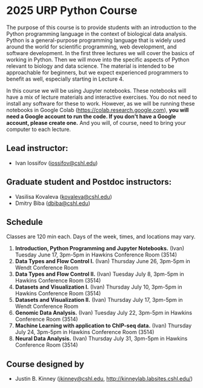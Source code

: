 # 2025 URP Python Course

The purpose of this course is to provide students with an introduction to the Python programming language in the context of biological data analysis. Python is a general-purpose programming language that is widely used around the world for scientific programming, web development, and software development. In the first three lectures we will cover the basics of working in Python. Then we will move into the specific aspects of Python relevant to biology and data science. The material is intended to be approachable for beginners, but we expect experienced programmers to benefit as well, especially starting in Lecture 4. 

In this course we will be using Jupyter notebooks. These notebooks will have a mix of lecture materials and interactive exercises. You do not need to install any software for these to work. However, as we will be running these notebooks in Google Colab (https://colab.research.google.com), **you will need a Google account to run the code.  If you don't have a Google account, please create one.** And you will, of course, need to bring your computer to each lecture. 

## Lead instructor:
- Ivan Iossifov (iossifov@cshl.edu)
  
## Graduate student and Postdoc instructors:
- Vasilisa Kovaleva (kovaleva@cshl.edu)
- Dmitry Biba (dbiba@cshl.edu)


## Schedule
Classes are 120 min each. Days of the week, times, and locations may vary. 
 
1. **Introduction, Python Programming and Jupyter Notebooks.** (Ivan) Tuesday June 17, 3pm-5pm in Hawkins Conference Room (3514)
2. **Data Types and Flow Control I.** (Ivan) Thursday June 26, 3pm-5pm in Wendt Conference Room
3. **Data Types and Flow Control II.** (Ivan) Tuesday July 8, 3pm-5pm in Hawkins Conference Room (3514)
4. **Datasets and Visualization I.** (Ivan) Thursday July 10, 3pm-5pm in Hawkins Conference Room (3514)
5. **Datasets and Visualization II.** (Ivan) Thursday July 17, 3pm-5pm in Wendt Conference Room
6. **Genomic Data Analysis.** (Ivan) Tuesday July 22, 3pm-5pm in Hawkins Conference Room (3514)
7. **Machine Learning with application to ChIP-seq data.** (Ivan)  Thursday July 24, 3pm-5pm in Hawkins Conference Room (3514)
8. **Neural Data Analysis.** (Ivan) Thursday July 31, 3pm-5pm in Hawkins Conference Room (3514)

## Course designed by
- Justin B. Kinney (jkinney@cshl.edu, http://kinneylab.labsites.cshl.edu/)


